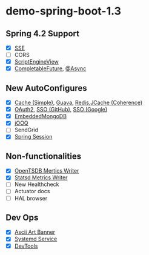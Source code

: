 # demo-spring-boot-1.3

## Spring 4.2 Support

- [x] [SSE](demo-sse)
- [ ] CORS
- [x] [ScriptEngineView](demo-scriptview-ejs)
- [x] [CompletableFuture](demo-completablefuture), [@Async](demo-completablefuture-service)
## New AutoConfigures

- [x] [Cache (Simple)](demo-cache), [Guava](demo-cache-guava), [Redis](demo-cache-redis),[JCache (Coherence)](demo-cache-jcache-coherence)
- [x] [OAuth2](demo-oauth), [SSO (GitHub)](demo-oauth-sso), [SSO (Google)](demo-oauth-sso-google)
- [x] [EmbeddedMongoDB](demo-embedded-mongodb)
- [x] [jOOQ](demo-jooq)
- [ ] SendGrid
- [x] [Spring Session](demo-spring-session)

## Non-functionalities

- [x] [OpenTSDB Mertics Writer](demo-metrics-export-opentsdb)
- [x] [Statsd Metrics Writer](demo-metrics-export-statsd)
- [ ] New Healthcheck
- [ ] Actuator docs
- [ ] HAL browser

## Dev Ops

- [x] [Ascii Art Banner](demo-banner)
- [x] [Systemd Service](demo-service)
- [x] [DevTools](demo-devtools)
